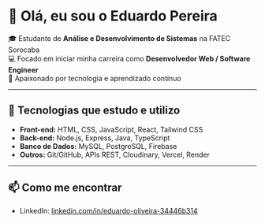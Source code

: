 # 👋 Olá, eu sou o Eduardo Pereira

🎓 Estudante de **Análise e Desenvolvimento de Sistemas** na FATEC Sorocaba  
💻 Focado em iniciar minha carreira como **Desenvolvedor Web / Software Engineer**  
🚀 Apaixonado por tecnologia e aprendizado contínuo

---

## 🔧 Tecnologias que estudo e utilizo
- **Front-end:** HTML, CSS, JavaScript, React, Tailwind CSS
- **Back-end:** Node.js, Express, Java, TypeScript
- **Banco de Dados:** MySQL, PostgreSQL, Firebase
- **Outros:** Git/GitHub, APIs REST, Cloudinary, Vercel, Render

---

## 📫 Como me encontrar
- LinkedIn: [linkedin.com/in/eduardo-oliveira-34446b314](https://www.linkedin.com/in/eduardo-oliveira-34446b314)  